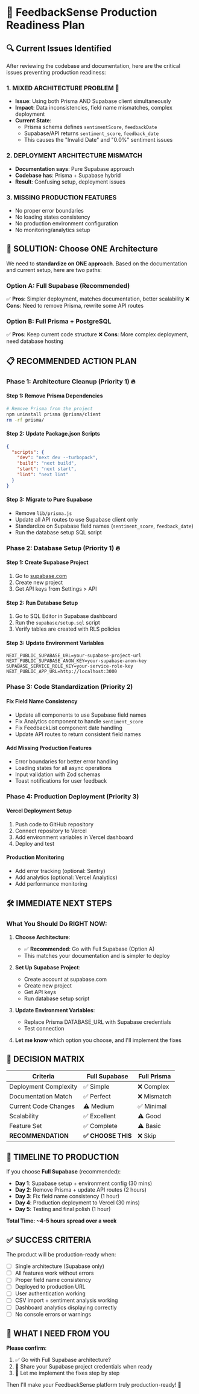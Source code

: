 # 🚀 FeedbackSense Production Readiness Plan

## 🔍 Current Issues Identified

After reviewing the codebase and documentation, here are the critical issues preventing production readiness:

### 1. **MIXED ARCHITECTURE PROBLEM** 🚨
- **Issue**: Using both Prisma AND Supabase client simultaneously
- **Impact**: Data inconsistencies, field name mismatches, complex deployment
- **Current State**: 
  - Prisma schema defines `sentimentScore`, `feedbackDate`
  - Supabase/API returns `sentiment_score`, `feedback_date`
  - This causes the "Invalid Date" and "0.0%" sentiment issues

### 2. **DEPLOYMENT ARCHITECTURE MISMATCH**
- **Documentation says**: Pure Supabase approach
- **Codebase has**: Prisma + Supabase hybrid
- **Result**: Confusing setup, deployment issues

### 3. **MISSING PRODUCTION FEATURES**
- No proper error boundaries
- No loading states consistency
- No production environment configuration
- No monitoring/analytics setup

## 🎯 SOLUTION: Choose ONE Architecture

We need to **standardize on ONE approach**. Based on the documentation and current setup, here are two paths:

### Option A: Full Supabase (Recommended) 
✅ **Pros**: Simpler deployment, matches documentation, better scalability
❌ **Cons**: Need to remove Prisma, rewrite some API routes

### Option B: Full Prisma + PostgreSQL
✅ **Pros**: Keep current code structure
❌ **Cons**: More complex deployment, need database hosting

## 📋 RECOMMENDED ACTION PLAN

### Phase 1: Architecture Cleanup (Priority 1) 🔥

#### Step 1: Remove Prisma Dependencies
```bash
# Remove Prisma from the project
npm uninstall prisma @prisma/client
rm -rf prisma/
```

#### Step 2: Update Package.json Scripts
```json
{
  "scripts": {
    "dev": "next dev --turbopack",
    "build": "next build",
    "start": "next start",
    "lint": "next lint"
  }
}
```

#### Step 3: Migrate to Pure Supabase
- Remove `lib/prisma.js`
- Update all API routes to use Supabase client only
- Standardize on Supabase field names (`sentiment_score`, `feedback_date`)
- Run the database setup SQL script

### Phase 2: Database Setup (Priority 1) 🔥

#### Step 1: Create Supabase Project
1. Go to [supabase.com](https://supabase.com)
2. Create new project
3. Get API keys from Settings > API

#### Step 2: Run Database Setup
1. Go to SQL Editor in Supabase dashboard
2. Run the `supabase/setup.sql` script
3. Verify tables are created with RLS policies

#### Step 3: Update Environment Variables
```env
NEXT_PUBLIC_SUPABASE_URL=your-supabase-project-url
NEXT_PUBLIC_SUPABASE_ANON_KEY=your-supabase-anon-key
SUPABASE_SERVICE_ROLE_KEY=your-service-role-key
NEXT_PUBLIC_APP_URL=http://localhost:3000
```

### Phase 3: Code Standardization (Priority 2) 

#### Fix Field Name Consistency
- Update all components to use Supabase field names
- Fix Analytics component to handle `sentiment_score` 
- Fix FeedbackList component date handling
- Update API routes to return consistent field names

#### Add Missing Production Features
- Error boundaries for better error handling
- Loading states for all async operations
- Input validation with Zod schemas
- Toast notifications for user feedback

### Phase 4: Production Deployment (Priority 3)

#### Vercel Deployment Setup
1. Push code to GitHub repository
2. Connect repository to Vercel
3. Add environment variables in Vercel dashboard
4. Deploy and test

#### Production Monitoring
- Add error tracking (optional: Sentry)
- Add analytics (optional: Vercel Analytics)
- Add performance monitoring

## 🛠️ IMMEDIATE NEXT STEPS

### What You Should Do RIGHT NOW:

1. **Choose Architecture**:
   - ✅ **Recommended**: Go with Full Supabase (Option A)
   - This matches your documentation and is simpler to deploy

2. **Set Up Supabase Project**:
   - Create account at supabase.com
   - Create new project
   - Get API keys
   - Run database setup script

3. **Update Environment Variables**:
   - Replace Prisma DATABASE_URL with Supabase credentials
   - Test connection

4. **Let me know** which option you choose, and I'll implement the fixes

## 🚦 DECISION MATRIX

| Criteria | Full Supabase | Full Prisma |
|----------|---------------|-------------|
| Deployment Complexity | ✅ Simple | ❌ Complex |
| Documentation Match | ✅ Perfect | ❌ Mismatch |
| Current Code Changes | ⚠️ Medium | ✅ Minimal |
| Scalability | ✅ Excellent | ⚠️ Good |
| Feature Set | ✅ Complete | ⚠️ Basic |
| **RECOMMENDATION** | **✅ CHOOSE THIS** | ❌ Skip |

## 🎯 TIMELINE TO PRODUCTION

If you choose **Full Supabase** (recommended):
- **Day 1**: Supabase setup + environment config (30 mins)
- **Day 2**: Remove Prisma + update API routes (2 hours)
- **Day 3**: Fix field name consistency (1 hour)
- **Day 4**: Production deployment to Vercel (30 mins)
- **Day 5**: Testing and final polish (1 hour)

**Total Time: ~4-5 hours spread over a week**

## ✅ SUCCESS CRITERIA

The product will be production-ready when:
- [ ] Single architecture (Supabase only)
- [ ] All features work without errors
- [ ] Proper field name consistency
- [ ] Deployed to production URL
- [ ] User authentication working
- [ ] CSV import + sentiment analysis working
- [ ] Dashboard analytics displaying correctly
- [ ] No console errors or warnings

## 🤝 WHAT I NEED FROM YOU

**Please confirm**:
1. ✅ Go with Full Supabase architecture?
2. 🔗 Share your Supabase project credentials when ready
3. 🎯 Let me implement the fixes step by step

Then I'll make your FeedbackSense platform truly production-ready! 🚀